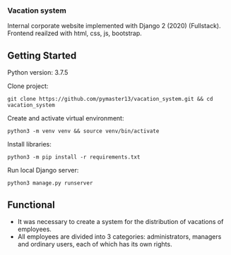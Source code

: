 ### Vacation system
Internal corporate website implemented with Django 2 (2020) (Fullstack). Frontend reailzed with html, css, js, bootstrap.

## Getting Started
Python version: 3.7.5

Clone project:
```
git clone https://github.com/pymaster13/vacation_system.git && cd vacation_system
```

Create and activate virtual environment:
```
python3 -m venv venv && source venv/bin/activate
```

Install libraries:
```
python3 -m pip install -r requirements.txt
```

Run local Django server:
```
python3 manage.py runserver
```

## Functional
- It was necessary to create a system for the distribution of vacations of employees. 
- All employees are divided into 3 categories: administrators, managers and ordinary users, each of which has its own rights.
